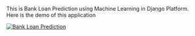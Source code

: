 This is Bank Loan Prediction using Machine Learning in Django Platform.<br>
Here is the demo of this application


[![Bank Loan Prediction](https://img.youtube.com/1Su7Qc64hhY.jpg)](https://youtu.be/1Su7Qc64hhY "Bank Loan Prediction")

